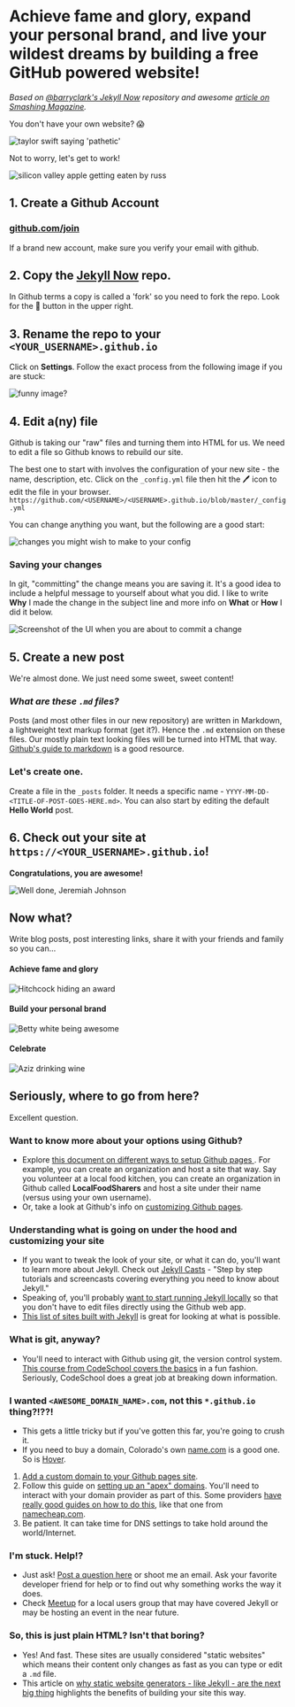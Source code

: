 # Achieve fame and glory, expand your personal brand, and live your wildest dreams by building a free GitHub powered website!

_Based on [@barryclark's Jekyll Now](https://github.com/barryclark/jekyll-now) repository and awesome [article on Smashing Magazine](https://www.smashingmagazine.com/2014/08/build-blog-jekyll-github-pages/)._

You don't have your own website? 😱

![taylor swift saying 'pathetic'](http://cdn4.teen.com/wp-content/uploads/2014/02/week-in-review-taylor-swift-gifs-pretty-little-liars.gif)

Not to worry, let's get to work!

![silicon valley apple getting eaten by russ](http://i.giphy.com/xT0GqrBXjVVBJajQNG.gif)

## 1. Create a Github Account

### [github.com/join](github.com/join)

If a brand new account, make sure you verify your email with github.

## 2. Copy the [Jekyll Now](https://github.com/barryclark/jekyll-now) repo. 

In Github terms a copy is called a 'fork' so you need to fork the repo. Look for the 🍴 button in the upper right.

## 3. Rename the repo to your `<YOUR_USERNAME>.github.io`

Click on **Settings**. Follow the exact process from the following image if you are stuck:

![funny image?](https://media-mediatemple.netdna-ssl.com/wp-content/uploads/2014/07/step1.gif)

## 4. Edit a(ny) file

Github is taking our "raw" files and turning them into HTML for us. 
We need to edit a file so Github knows to rebuild our site.

The best one to start with involves the configuration of your new site - the name, description, etc.
Click on the `_config.yml` file then hit the 🖊 icon to edit the file in your browser.
`https://github.com/<USERNAME>/<USERNAME>.github.io/blob/master/_config.yml`

You can change anything you want, but the following are a good start:

![changes you might wish to make to your config](https://cloud.githubusercontent.com/assets/203683/16789111/e2c0595c-4867-11e6-9f93-783e919b22ed.png)

### Saving your changes

In git, "committing" the change means you are saving it. It's a good idea to include a helpful message to yourself about what you did.
I like to write **Why** I made the change in the subject line and more info on **What** or **How** I did it below.

![Screenshot of the UI when you are about to commit a change](https://cloud.githubusercontent.com/assets/203683/16789146/4acfdde2-4868-11e6-81ac-dbf3db1f6bbb.png)

## 5. Create a new post

We're almost done. We just need some sweet, sweet content!

### _What are these `.md` files?_
Posts (and most other files in our new repository) are written in Markdown, a lightweight text markup format (get it?). Hence the `.md` extension on these files. Our mostly plain text looking files will be turned into HTML that way.
[Github's guide to markdown](https://help.github.com/articles/basic-writing-and-formatting-syntax/) is a good resource.

### Let's create one.
Create a file in the `_posts` folder. It needs a specific name - `YYYY-MM-DD-<TITLE-OF-POST-GOES-HERE.md>`.
You can also start by editing the default **Hello World** post.

## 6. Check out your site at `https://<YOUR_USERNAME>.github.io`!

**Congratulations, you are awesome!**

![Well done, Jeremiah Johnson](http://i.giphy.com/12OTxgtyHG11QI.gif)

## Now what?

Write blog posts, post interesting links, share it with your friends and family so you can...

#### Achieve fame and glory

![Hitchcock hiding an award](http://i.giphy.com/j2mV6rFyM9dHG.gif)

#### Build your personal brand

![Betty white being awesome](https://toniclc.files.wordpress.com/2016/01/2013-09-24-gif9.gif?w=620)

#### Celebrate

![Aziz drinking wine](http://i.giphy.com/l3V0dUu8awcyNJqxO.gif)

## Seriously, where to go from here?

Excellent question.

### Want to know more about your options using Github?
* Explore [this document on different ways to setup Github pages ](https://help.github.com/articles/user-organization-and-project-pages/). For example, you can create an organization and host a site that way. Say you volunteer at a local food kitchen, you can create an organization in Github called **LocalFoodSharers** and host a site under their name (versus using your own username).
* Or, take a look at Github's info on [customizing Github pages](https://help.github.com/categories/customizing-github-pages/).

### Understanding what is going on under the hood and customizing your site

* If you want to tweak the look of your site, or what it can do, you'll want to learn more about Jekyll. Check out [Jekyll Casts](http://jekyll.tips/) - "Step by step tutorials and screencasts covering everything you need to know about Jekyll."
* Speaking of, you'll probably [want to start running Jekyll locally](https://help.github.com/articles/setting-up-your-github-pages-site-locally-with-jekyll/) so that you don't have to edit files directly using the Github web app.
* [This list of sites built with Jekyll](https://github.com/jekyll/jekyll/wiki/Sites) is great for looking at what is possible.

### What is git, anyway?
* You'll need to interact with Github using git, the version control system. [This course from CodeSchool covers the basics](https://www.codeschool.com/courses/try-git) in a fun fashion. Seriously, CodeSchool does a great job at breaking down information.

### I wanted `<AWESOME_DOMAIN_NAME>.com`, not this `*.github.io` thing?!??!
* This gets a little tricky but if you've gotten this far, you're going to crush it.
* If you need to buy a domain, Colorado's own [name.com](https://name.com) is a good one. So is [Hover](https://hover.com).

1. [Add a custom domain to your Github pages site](https://help.github.com/articles/adding-or-removing-a-custom-domain-for-your-github-pages-site/).
2. Follow this guide on [setting up an "apex" domains](https://help.github.com/articles/setting-up-an-apex-domain/). You'll need to interact with your domain provider as part of this. Some providers [have really good guides on how to do this](https://www.namecheap.com/support/knowledgebase/article.aspx/9645/2208/how-do-i-link-my-domain-to-github-pages), like that one from [namecheap.com](namecheap.com).
3. Be patient. It can take time for DNS settings to take hold around the world/Internet.

### I'm stuck. Help!?

* Just ask! [Post a question here](https://github.com/threecommas/yourownwebsite/issues) or shoot me an email. Ask your favorite developer friend for help or to find out why something works the way it does.
* Check [Meetup](meetup.com) for a local users group that may have covered Jekyll or may be hosting an event in the near future.

### So, this is just plain HTML? Isn't that boring?

* Yes! And fast. These sites are usually considered "static websites" which means their content only changes as fast as you can type or edit a `.md` file.
* This article on [why static website generators - like Jekyll - are the next big thing](https://www.smashingmagazine.com/2015/11/modern-static-website-generators-next-big-thing/) highlights the benefits of building your site this way.



